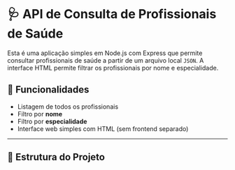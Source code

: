 # 🩺 API de Consulta de Profissionais de Saúde

Esta é uma aplicação simples em Node.js com Express que permite consultar profissionais de saúde a partir de um arquivo local `JSON`. A interface HTML permite filtrar os profissionais por nome e especialidade.

## 🚀 Funcionalidades

- Listagem de todos os profissionais
- Filtro por **nome**
- Filtro por **especialidade**
- Interface web simples com HTML (sem frontend separado)

---

## 📁 Estrutura do Projeto

